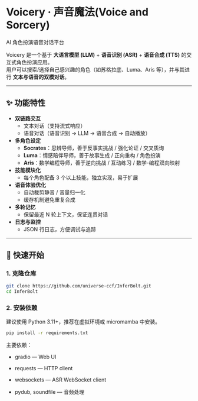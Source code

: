 # Voicery · 声音魔法(Voice and Sorcery)
AI 角色扮演语音对话平台

Voicery 是一个基于 **大语言模型 (LLM)** + **语音识别 (ASR)** + **语音合成 (TTS)** 的交互式角色扮演应用。  
用户可以搜索/选择自己感兴趣的角色（如苏格拉底、Luma、Aris 等），并与其进行 **文本与语音的双模对话**。  

---

## ✨ 功能特性

- **双链路交互**
  - 文本对话（支持流式响应）
  - 语音对话（语音识别 → LLM → 语音合成 → 自动播放）
- **多角色设定**
  - **Socrates**：思辨导师，善于反事实挑战 / 强化论证 / 交叉质询
  - **Luma**：情感陪伴导师，善于故事生成 / 正向重构 / 角色扮演
  - **Aris**：数学编程导师，善于逆向挑战 / 互动练习 / 数学-编程双向映射
- **技能模块化**
  - 每个角色配备 3 个以上技能，独立实现，易于扩展
- **语音体验优化**
  - 自动裁剪静音 / 音量归一化
  - 缓存机制避免重复合成
- **多轮记忆**
  - 保留最近 N 轮上下文，保证连贯对话
- **日志与监控**
  - JSON 行日志，方便调试与追踪

---

## 🚀 快速开始

### 1. 克隆仓库

```bash
git clone https://github.com/universe-ccf/InferBolt.git
cd InferBolt
```

### 2. 安装依赖

建议使用 Python 3.11+，推荐在虚拟环境或 micromamba
 中安装。

```bash
pip install -r requirements.txt
```

主要依赖：

- gradio — Web UI

- requests — HTTP client

- websockets — ASR WebSocket client

- pydub, soundfile — 音频处理
